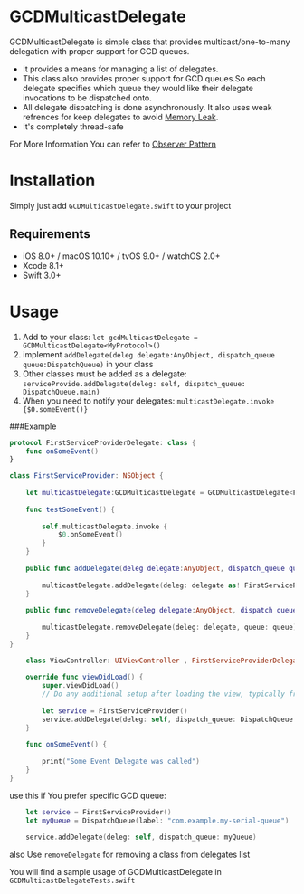 # GCDMulticastDelegate

GCDMulticastDelegate is simple class that provides multicast/one-to-many delegation with proper support for GCD queues.
* It provides a means for managing a list of delegates.
* This class also provides proper support for GCD queues.So each delegate specifies which queue they would like their delegate invocations to be dispatched onto.
* All delegate dispatching is done asynchronously. It also uses weak refrences for keep delegates to avoid [Memory Leak](https://en.wikipedia.org/wiki/Memory_leak).
* It's completely thread-safe

For More Information You can refer to [Observer Pattern](https://en.wikipedia.org/wiki/Observer_pattern)

Installation
============
Simply just add `GCDMulticastDelegate.swift` to your project

## Requirements

- iOS 8.0+ / macOS 10.10+ / tvOS 9.0+ / watchOS 2.0+
- Xcode 8.1+
- Swift 3.0+

Usage
============
1. Add to your class: `let gcdMulticastDelegate = GCDMulticastDelegate<MyProtocol>()`
2. implement `addDelegate(deleg delegate:AnyObject, dispatch_queue queue:DispatchQueue)` in your class
3. Other classes must be added as a delegate: `serviceProvide.addDelegate(deleg: self, dispatch_queue: DispatchQueue.main)`
4. When you need to notify your delegates: `multicastDelegate.invoke {$0.someEvent()}`

###Example
```swift
protocol FirstServiceProviderDelegate: class {    
    func onSomeEvent()
}

class FirstServiceProvider: NSObject {
    
    let multicastDelegate:GCDMulticastDelegate = GCDMulticastDelegate<FirstServiceProviderDelegate>()
    
    func testSomeEvent() {
        
        self.multicastDelegate.invoke {
            $0.onSomeEvent()
        }
    }
    
    public func addDelegate(deleg delegate:AnyObject, dispatch_queue queue:DispatchQueue){
        
        multicastDelegate.addDelegate(deleg: delegate as! FirstServiceProviderDelegate, queue: queue)
    }
    
    public func removeDelegate(deleg delegate:AnyObject, dispatch queue:DispatchQueue) {
        
        multicastDelegate.removeDelegate(deleg: delegate, queue: queue)
    }
}
```
```swift
    class ViewController: UIViewController , FirstServiceProviderDelegate{
    
    override func viewDidLoad() {
        super.viewDidLoad()
        // Do any additional setup after loading the view, typically from a nib.
        
        let service = FirstServiceProvider()
        service.addDelegate(deleg: self, dispatch_queue: DispatchQueue.main)
    }
    
    func onSomeEvent() {
        
        print("Some Event Delegate was called")
    }
}
```
use this if You prefer specific GCD queue:
```swift
    let service = FirstServiceProvider()
    let myQueue = DispatchQueue(label: "com.example.my-serial-queue")
    
    service.addDelegate(deleg: self, dispatch_queue: myQueue)
```
also Use `removeDelegate` for removing a class from delegates list

You will find a sample usage of GCDMulticastDelegate in `GCDMulticastDelegateTests.swift`

